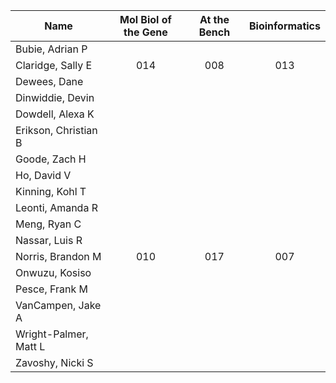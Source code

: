 | Name | Mol Biol of the Gene | At the Bench | Bioinformatics |
|---|:---:|:---:|:---:|
| Bubie, Adrian P |  |  |  |
| Claridge, Sally E | 014 | 008 | 013 |
| Dewees, Dane |  |  |  |
| Dinwiddie, Devin |  |  |  |
| Dowdell, Alexa K |  |  |  |
| Erikson, Christian B |  |  |  |
| Goode, Zach H |  |  |  |
| Ho, David V |  |  |  |
| Kinning, Kohl T |  |  |  |
| Leonti, Amanda R |  |  |  |
| Meng, Ryan C |  |  |  |
| Nassar, Luis R |  |  |  |
| Norris, Brandon M | 010 | 017 | 007 |
| Onwuzu, Kosiso |  |  |  |
| Pesce, Frank M |  |  |  |
| VanCampen, Jake A |  |  |  |
| Wright-Palmer, Matt L |  |  |  |
| Zavoshy, Nicki S |  |  |  |
